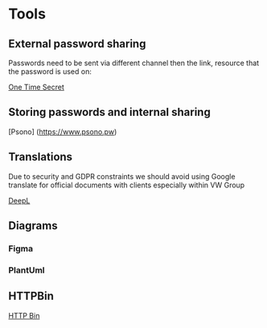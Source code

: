 # Tools

## External password sharing

Passwords need to be sent via different channel then the link, resource that the password is used on:

[One Time Secret](https://onetimesecret.com/)

## Storing passwords and internal sharing

\[Psono] (https://www.psono.pw)

## Translations

Due to security and GDPR constraints we should avoid using Google translate for official documents with clients especially within VW Group

[DeepL](https://www.deepl.com/translator)

## Diagrams

### Figma

### PlantUml

## HTTPBin

[HTTP Bin](http://httpbin.org/#/)
